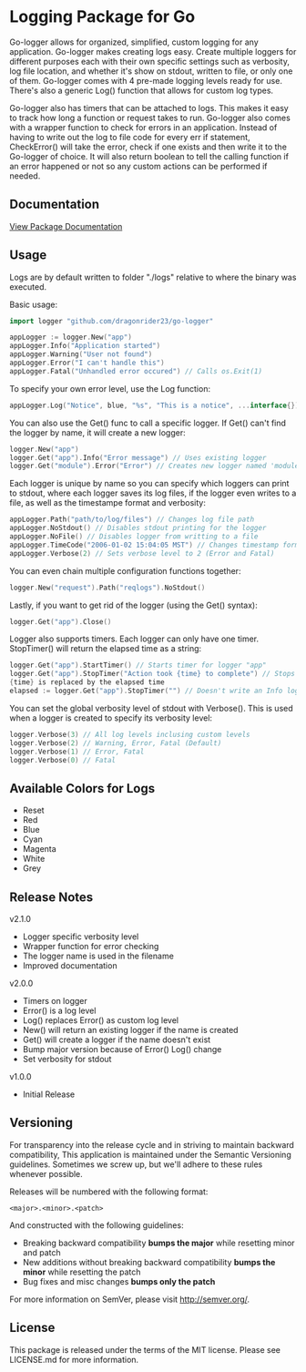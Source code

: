 Logging Package for Go
======================

Go-logger allows for organized, simplified, custom
logging for any application. Go-logger makes creating logs easy.
Create multiple loggers for different purposes each with their
own specific settings such as verbosity, log file location, and
whether it's show on stdout, written to file, or only one of them.
Go-logger comes with 4 pre-made logging levels ready for use. There's
also a generic Log() function that allows for custom log types.

Go-logger also has timers that can be attached to logs. This makes it
easy to track how long a function or request takes to run. Go-logger
also comes with a wrapper function to check for errors in an application.
Instead of having to write out the log to file code for every err if
statement, CheckError() will take the error, check if one exists and
then write it to the Go-logger of choice. It will also return boolean
to tell the calling function if an error happened or not so any custom
actions can be performed if needed.

Documentation
-------------

[View Package Documentation](http://godoc.org/github.com/dragonrider23/go-logger)

Usage
-----

Logs are by default written to folder "./logs" relative to where the binary was executed.

Basic usage:

```Go
import logger "github.com/dragonrider23/go-logger"

appLogger := logger.New("app")
appLogger.Info("Application started")
appLogger.Warning("User not found")
appLogger.Error("I can't handle this")
appLogger.Fatal("Unhandled error occured") // Calls os.Exit(1)
```

To specify your own error level, use the Log function:

```Go
appLogger.Log("Notice", blue, "%s", "This is a notice", ...interface{})
```

You can also use the Get() func to call a specific logger. If Get() can't
find the logger by name, it will create a new logger:

```Go
logger.New("app")
logger.Get("app").Info("Error message") // Uses existing logger
logger.Get("module").Error("Error") // Creates new logger named 'module' and issues error
```

Each logger is unique by name so you can specify which loggers can print to stdout,
where each logger saves its log files, if the logger even writes to a file,
 as well as the timestampe format and verbosity:

```Go
appLogger.Path("path/to/log/files") // Changes log file path
appLogger.NoStdout() // Disables stdout printing for the logger
appLogger.NoFile() // Disables logger from writting to a file
appLogger.TimeCode("2006-01-02 15:04:05 MST") // Changes timestamp format
appLogger.Verbose(2) // Sets verbose level to 2 (Error and Fatal)
```

You can even chain multiple configuration functions together:

```Go
logger.New("request").Path("reqlogs").NoStdout()
```

Lastly, if you want to get rid of the logger (using the Get() syntax):

```Go
logger.Get("app").Close()
```

Logger also supports timers. Each logger can only have one timer. StopTimer() will return 
the elapsed time as a string:

```Go
logger.Get("app").StartTimer() // Starts timer for logger "app"
logger.Get("app").StopTimer("Action took {time} to complete") // Stops timer and logs message.
{time} is replaced by the elapsed time
elapsed := logger.Get("app").StopTimer("") // Doesn't write an Info log if string is empty
```

You can set the global verbosity level of stdout with Verbose(). This is used when a logger
is created to specify its verbosity level:

```Go
logger.Verbose(3) // All log levels inclusing custom levels
logger.Verbose(2) // Warning, Error, Fatal (Default)
logger.Verbose(1) // Error, Fatal
logger.Verbose(0) // Fatal
```

Available Colors for Logs
-------------------------

* Reset
* Red
* Blue
* Cyan
* Magenta
* White
* Grey

Release Notes
-------------

v2.1.0

- Logger specific verbosity level
- Wrapper function for error checking
- The logger name is used in the filename
- Improved documentation

v2.0.0

- Timers on logger
- Error() is a log level
- Log() replaces Error() as custom log level
- New() will return an existing logger if the name is created
- Get() will create a logger if the name doesn't exist
- Bump major version because of Error() Log() change
- Set verbosity for stdout

v1.0.0

- Initial Release

Versioning
----------

For transparency into the release cycle and in striving to maintain backward compatibility,
This application is maintained under the Semantic Versioning guidelines.
Sometimes we screw up, but we'll adhere to these rules whenever possible.

Releases will be numbered with the following format:

`<major>.<minor>.<patch>`

And constructed with the following guidelines:

- Breaking backward compatibility **bumps the major** while resetting minor and patch
- New additions without breaking backward compatibility **bumps the minor** while resetting the patch
- Bug fixes and misc changes **bumps only the patch**

For more information on SemVer, please visit <http://semver.org/>.

License
-------
This package is released under the terms of the MIT license. Please see LICENSE.md for more information.

